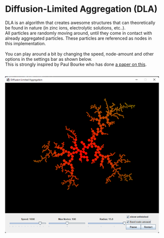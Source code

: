 # Diffusion-Limited Aggregation (DLA)
DLA is an algorithm that creates awesome structures that can theoretically be found in nature (in zinc ions, electrolytic solutions, etc..). <br />
All particles are randomly moving around, until they come in contact with already aggregated particles. These particles are referenced as nodes in this implementation.  <br />
<br />
You can play around a bit by changing the speed, node-amount and other options in the settings bar as shown below.  <br />
This is strongly inspired by Paul Bourke who has done <a href="http://paulbourke.net/fractals/dla/">a paper on this</a>. <br /> <br />

![example screenshot](https://github.com/jmjumper/DiffusionLimitedAggregation/blob/master/img/example.png)
